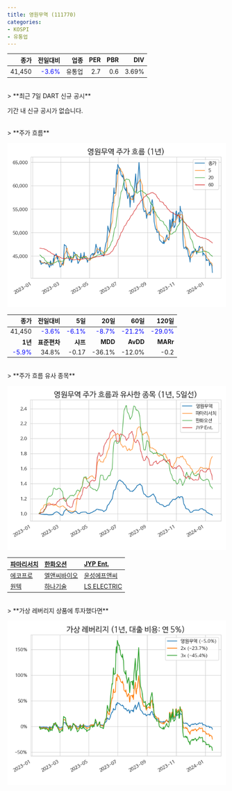 ```yaml
---
title: 영원무역 (111770)
categories:
- KOSPI
- 유통업
---
```


|**종가**|**전일대비**|**업종**|**PER**|**PBR**|**DIV**|
|-------:|-----------:|-------:|------:|------:|------:|
|41,450|<span style="color: blue">-3.6%</span>|유통업|2.7|0.6|3.69%|

<!-- more -->

<br>
> **최근 7일 DART 신규 공시<a id="dart"></a>**

기간 내 신규 공시가 없습니다.

<br>
> **주가 흐름<a id="price"></a>**

![111770](/assets/images/stock/111770.png)

|**종가**|**전일대비**|**5일**|**20일**|**60일**|**120일**|
|-------:|-----------:|------:|-------:|-------:|--------:|
| 41,450 | <span style="color: blue">-3.6%</span> | <span style="color: blue">-6.1%</span> | <span style="color: blue">-8.7%</span> | <span style="color: blue">-21.2%</span> | <span style="color: blue">-29.0%</span> |
|**1년**|**표준편차**|**샤프**|**MDD**|**AvDD**|**MARr**|
| <span style="color: blue">-5.9%</span> | 34.8% | -0.17 | -36.1% | -12.0% | -0.2 |

<br>
> **주가 흐름 유사 종목<a id="corr"></a>**

![111770](/assets/images/stock/111770_corr.png)

| [파마리서치](/214450/) | [한화오션](/042660/) | [JYP Ent.](/035900/) |
|:---------------------------------------|:---------------------------------------|:---------------------------------------|
| [에코프로](/086520/) | [엘앤씨바이오](/290650/) | [윤성에프앤씨](/372170/) |
| [원텍](/336570/) | [하나기술](/299030/) | [LS ELECTRIC](/010120/) |

<br>
> **가상 레버리지 상품에 투자했다면<a id="2x"></a>**

![111770](/assets/images/stock/111770_2x.png)

[^corr]: 상관계수를 이용하여 분석하였습니다.